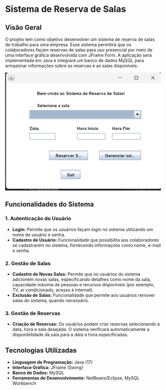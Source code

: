 # Sistema de Reserva de Salas

## Visão Geral

O projeto tem como objetivo desenvolver um sistema de reserva de salas de trabalho para uma empresa. Esse sistema permitirá que os colaboradores façam reservas de salas para uso presencial por meio de uma interface gráfica desenvolvida com JFrame Form. A aplicação será implementada em Java e integrará um banco de dados MySQL para armazenar informações sobre as reservas e as salas disponíveis.

<div style="text-align:center">
  <img src="reserva.png" alt="Sistema de Reserva de Salas">
</div>


## Funcionalidades do Sistema

### 1. Autenticação do Usuário
- **Login:** Permite que os usuários façam login no sistema utilizando um nome de usuário e senha.
- **Cadastro de Usuário:** Funcionalidade que possibilita aos colaboradores se cadastrarem no sistema, fornecendo informações como nome, e-mail e senha.

### 2. Gestão de Salas
- **Cadastro de Novas Salas:** Permite que os usuários do sistema adicionem novas salas, especificando detalhes como nome da sala, capacidade máxima de pessoas e recursos disponíveis (por exemplo, TV, ar condicionado, acesso à internet).
- **Exclusão de Salas:** Funcionalidade que permite aos usuários remover salas do sistema, quando necessário.

### 3. Gestão de Reservas
- **Criação de Reservas:** Os usuários podem criar reservas selecionando a data, hora e sala desejada. O sistema verificará automaticamente a disponibilidade da sala para a data e hora especificadas.

## Tecnologias Utilizadas
- **Linguagem de Programação:** Java (17)
- **Interface Gráfica:** JFrame (Swing)
- **Banco de Dados:** MySQL
- **Ferramentas de Desenvolvimento:** NetBeans/Eclipse, MySQL Workbench
